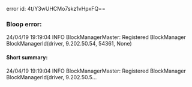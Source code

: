 error id: 4t/Y3wUHCMo7skz1vHpxFQ==
### Bloop error:

24/04/19 19:19:04 INFO BlockManagerMaster: Registered BlockManager BlockManagerId(driver, 9.202.50.54, 54361, None)
#### Short summary: 

24/04/19 19:19:04 INFO BlockManagerMaster: Registered BlockManager BlockManagerId(driver, 9.202.50.5...
